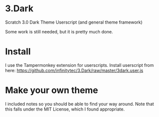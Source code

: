 # 3.Dark
Scratch 3.0 Dark Theme Userscript (and general theme framework)

Some work is still needed, but it is pretty much done.

# Install
I use the Tampermonkey extension for userscripts.
Install userscript from here: <https://github.com/infinitytec/3.Dark/raw/master/3dark.user.js>

# Make your own theme
I included notes so you should be able to find your way around.
Note that this falls under the MIT License, which I found appropriate.

